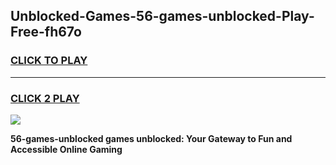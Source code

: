 
## Unblocked-Games-56-games-unblocked-Play-Free-fh67o
<h3>
<a href="https://premium76.site?title=56-games-unblocked&ref=10A">CLICK TO PLAY</a></h3>
<hr>

<h3>
<a href="https://premium76.site?title=56-games-unblocked&ref=10A">CLICK 2 PLAY</a>
  
</h3>

<a href="https://premium76.site?title=56-games-unblocked&ref=10A"><img src="https://clearcache.store/games.png"></a>


**56-games-unblocked games unblocked: Your Gateway to Fun and Accessible Online Gaming**
